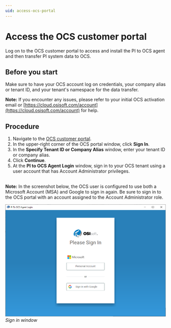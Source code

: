 ```yaml
---
uid: access-ocs-portal
---
```


# Access the OCS customer portal

Log on to the OCS customer portal to access and install the PI to OCS agent and then transfer PI system data to OCS.

## Before you start

Make sure to have your OCS account log on credentials, your company alias or tenant ID, and your tenant's namespace for the data transfer. <!-- I want to make a link to Account_Management_Concepts.md and then to the Namespace section within, but there's no UID for that topic -->

**Note:** If you encounter any issues, please refer to your initial OCS activation email or [https://cloud.osisoft.com/account](https://cloud.osisoft.com/account) for help.

## Procedure

1. Navigate to the [OCS customer portal](https://cloud.osisoft.com).
2. In the upper-right corner of the OCS portal window, click **Sign In**.
3. In the **Specify Tenant ID or Company Alias** window, enter your tenant ID or company alias.
4. Click **Continue**.
5. At the **PI to OCS Agent Login** window, sign in to your OCS tenant using a user account that has Account Administrator privileges.

<br>**Note:** In the screenshot below, the OCS user is configured to use both a Microsoft Account (MSA) and Google to sign in again.  Be sure to sign in to the OCS portal with an account assigned to the Account Administrator role.<br>

![ ](../../images/sign-in-screen.png)
_Sign in window_
